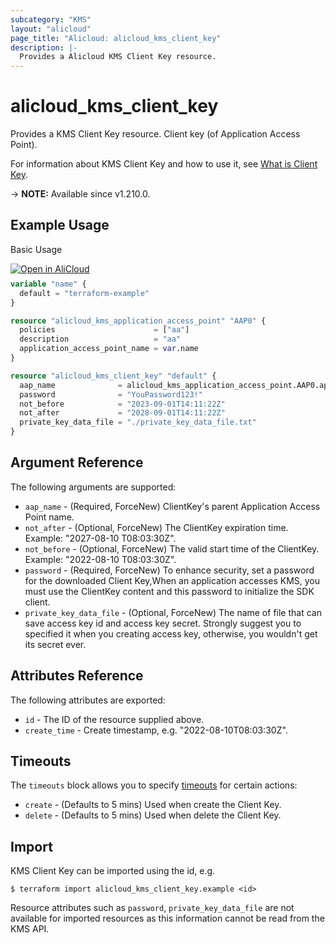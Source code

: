 ```yaml
---
subcategory: "KMS"
layout: "alicloud"
page_title: "Alicloud: alicloud_kms_client_key"
description: |-
  Provides a Alicloud KMS Client Key resource.
---
```


# alicloud_kms_client_key

Provides a KMS Client Key resource. Client key (of Application Access Point).

For information about KMS Client Key and how to use it, see [What is Client Key](https://www.alibabacloud.com/help/zh/key-management-service/latest/api-createclientkey).

-> **NOTE:** Available since v1.210.0.

## Example Usage

Basic Usage

<div style="display: block;margin-bottom: 40px;"><div class="oics-button" style="float: right;position: absolute;margin-bottom: 10px;">
  <a href="https://api.aliyun.com/terraform?resource=alicloud_kms_client_key&exampleId=531e3cfb-b06e-d765-cb63-25e7cf45557c262ac784&activeTab=example&spm=docs.r.kms_client_key.0.531e3cfbb0&intl_lang=EN_US" target="_blank">
    <img alt="Open in AliCloud" src="https://img.alicdn.com/imgextra/i1/O1CN01hjjqXv1uYUlY56FyX_!!6000000006049-55-tps-254-36.svg" style="max-height: 44px; max-width: 100%;">
  </a>
</div></div>

```terraform
variable "name" {
  default = "terraform-example"
}

resource "alicloud_kms_application_access_point" "AAP0" {
  policies                      = ["aa"]
  description                   = "aa"
  application_access_point_name = var.name
}

resource "alicloud_kms_client_key" "default" {
  aap_name              = alicloud_kms_application_access_point.AAP0.application_access_point_name
  password              = "YouPassword123!"
  not_before            = "2023-09-01T14:11:22Z"
  not_after             = "2028-09-01T14:11:22Z"
  private_key_data_file = "./private_key_data_file.txt"
}
```

## Argument Reference

The following arguments are supported:
* `aap_name` - (Required, ForceNew) ClientKey's parent Application Access Point name.
* `not_after` - (Optional, ForceNew) The ClientKey expiration time. Example: "2027-08-10 T08:03:30Z".
* `not_before` - (Optional, ForceNew) The valid start time of the ClientKey. Example: "2022-08-10 T08:03:30Z".
* `password` - (Required, ForceNew) To enhance security, set a password for the downloaded Client Key,When an application accesses KMS, you must use the ClientKey content and this password to initialize the SDK client.
* `private_key_data_file` - (Optional, ForceNew) The name of file that can save access key id and access key secret. Strongly suggest you to specified it when you creating access key, otherwise, you wouldn't get its secret ever.

## Attributes Reference

The following attributes are exported:
* `id` - The ID of the resource supplied above.
* `create_time` - Create timestamp, e.g. "2022-08-10T08:03:30Z".

## Timeouts

The `timeouts` block allows you to specify [timeouts](https://developer.hashicorp.com/terraform/language/resources/syntax#operation-timeouts) for certain actions:
* `create` - (Defaults to 5 mins) Used when create the Client Key.
* `delete` - (Defaults to 5 mins) Used when delete the Client Key.

## Import

KMS Client Key can be imported using the id, e.g.

```shell
$ terraform import alicloud_kms_client_key.example <id>
```

Resource attributes such as `password`, `private_key_data_file` are not available for imported resources as this information cannot be read from the KMS API.
